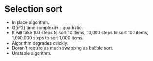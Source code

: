 # Selection sort
 
* In place algorithm.
* O(n^2) time complexity - quadratic.
* It will take 100 steps to sort 10 items, 10,000 steps to sort 100 items, 1,000,000 steps to sort 1,000 items.
* Algorithm degrades quickly.
* Doesn't require as much swapping as bubble sort.
* Unstable algorithm.

